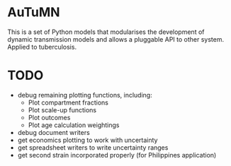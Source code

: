   
AuTuMN  
======  
  
This is a set of Python models that modularises the development of dynamic transmission models and allows a
pluggable API to other system. Applied to tuberculosis.

# TODO
- debug remaining plotting functions, including:
    - Plot compartment fractions
    - Plot scale-up functions
    - Plot outcomes
    - Plot age calculation weightings
- debug document writers
- get economics plotting to work with uncertainty
- get spreadsheet writers to write uncertainty ranges
- get second strain incorporated properly (for Philippines application)



